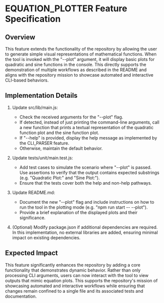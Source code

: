 # EQUATION_PLOTTER Feature Specification

## Overview
This feature extends the functionality of the repository by allowing the user to generate simple visual representations of mathematical functions. When the tool is invoked with the "--plot" argument, it will display basic plots for quadratic and sine functions in the console. This directly supports the demonstration of multiple workflows as described in the README and aligns with the repository mission to showcase automated and interactive CLI-based behaviors.

## Implementation Details
1. Update src/lib/main.js:
   - Check the received arguments for the "--plot" flag.
   - If detected, instead of just printing the command-line arguments, call a new function that prints a textual representation of the quadratic function plot and the sine function plot.
   - If "--help" is provided, display the help message as implemented by the CLI_PARSER feature.
   - Otherwise, maintain the default behavior.

2. Update tests/unit/main.test.js:
   - Add test cases to simulate the scenario where "--plot" is passed. Use assertions to verify that the output contains expected substrings (e.g. "Quadratic Plot:" and "Sine Plot:").
   - Ensure that the tests cover both the help and non-help pathways.

3. Update README.md:
   - Document the new "--plot" flag and include instructions on how to run the tool in the plotting mode (e.g. "npm run start -- --plot").
   - Provide a brief explanation of the displayed plots and their significance.

4. (Optional) Modify package.json if additional dependencies are required. In this implementation, no external libraries are added, ensuring minimal impact on existing dependencies.

## Expected Impact
This feature significantly enhances the repository by adding a core functionality that demonstrates dynamic behavior. Rather than only processing CLI arguments, users can now interact with the tool to view outputs that mimic equation plots. This supports the repository's mission of showcasing automated and interactive workflows while ensuring that changes remain confined to a single file and its associated tests and documentation.